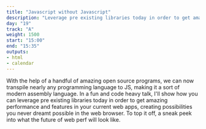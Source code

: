```yaml
---
title: "Javascript without Javascript"
description: "Leverage pre existing libraries today in order to get amazing performance and features in your current web apps."
day: "19"
track: "A"
weight: 1500
start: "15:00"
end: "15:35"
outputs:
- html
- calendar
---
```


With the help of a handful of amazing open source programs, we can now transpile nearly any programming language to JS, making it a sort of modern assembly language. In a fun and code heavy talk, I'll show how you can leverage pre existing libraries today in order to get amazing performance and features in your current web apps, creating possibilities you never dreamt possible in the web browser. To top it off, a sneak peek into what the future of web perf will look like.
